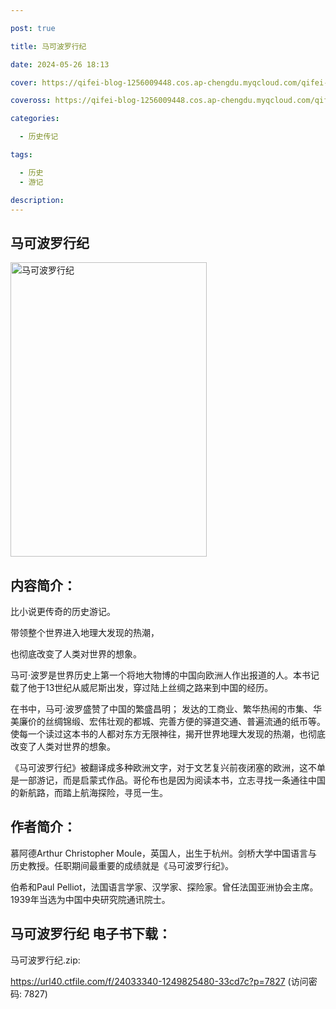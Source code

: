 ```yaml
---

post: true

title: 马可波罗行纪

date: 2024-05-26 18:13

cover: https://qifei-blog-1256009448.cos.ap-chengdu.myqcloud.com/qifei-blog/6636df460ea9cb1403bdaf3d.jpg

coveross: https://qifei-blog-1256009448.cos.ap-chengdu.myqcloud.com/qifei-blog/6636df460ea9cb1403bdaf3d.jpg

categories:

  - 历史传记

tags:

  - 历史
  - 游记

description:
---
```


##  马可波罗行纪

<img alt="马可波罗行纪 " class="aligncenter loaded" data-was-processed="true" decoding="async" fetchpriority="high" height="471" src="https://qifei-blog-1256009448.cos.ap-chengdu.myqcloud.com/qifei-blog/6636df460ea9cb1403bdaf3d.jpg " style="cursor: zoom-in;" width="314"/>

## 内容简介：

比小说更传奇的历史游记。

带领整个世界进入地理大发现的热潮，

也彻底改变了人类对世界的想象。

马可·波罗是世界历史上第一个将地大物博的中国向欧洲人作出报道的人。本书记载了他于13世纪从威尼斯出发，穿过陆上丝绸之路来到中国的经历。

在书中，马可·波罗盛赞了中国的繁盛昌明； 发达的工商业、繁华热闹的市集、华美廉价的丝绸锦缎、宏伟壮观的都城、完善方便的驿道交通、普遍流通的纸币等。使每一个读过这本书的人都对东方无限神往，揭开世界地理大发现的热潮，也彻底改变了人类对世界的想象。

《马可波罗行纪》被翻译成多种欧洲文字，对于文艺复兴前夜闭塞的欧洲，这不单是一部游记，而是启蒙式作品。哥伦布也是因为阅读本书，立志寻找一条通往中国的新航路，而踏上航海探险，寻觅一生。

## 作者简介：

慕阿德Arthur Christopher Moule，英国⼈，出⽣于杭州。剑桥⼤学中国语⾔与历史教授。任职期间最重要的成绩就是《马可波罗行纪》。

伯希和Paul Pelliot，法国语言学家、汉学家、探险家。曾任法国亚洲协会主席。1939年当选为中国中央研究院通讯院士。

## 马可波罗行纪 电子书下载：
马可波罗行纪.zip: 

https://url40.ctfile.com/f/24033340-1249825480-33cd7c?p=7827 (访问密码: 7827)
